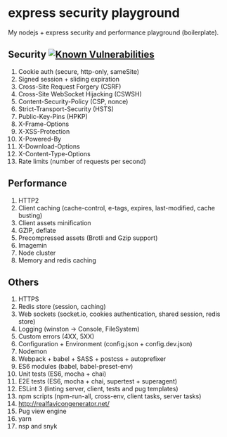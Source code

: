 # express security playground
My nodejs + express security and performance playground (boilerplate).

## Security [![Known Vulnerabilities](https://snyk.io/test/github/mcibique/express-security/badge.svg)](https://snyk.io/test/github/mcibique/express-security)

1. Cookie auth (secure, http-only, sameSite)
1. Signed session + sliding expiration
1. Cross-Site Request Forgery (CSRF)
1. Cross-Site WebSocket Hijacking (CSWSH)
1. Content-Security-Policy (CSP, nonce)
1. Strict-Transport-Security (HSTS)
1. Public-Key-Pins (HPKP)
1. X-Frame-Options
1. X-XSS-Protection
1. X-Powered-By
1. X-Download-Options
1. X-Content-Type-Options
1. Rate limits (number of requests per second)

## Performance

1. HTTP2
1. Client caching (cache-control, e-tags, expires, last-modified, cache busting)
1. Client assets minification
1. GZIP, deflate
1. Precompressed assets (Brotli and Gzip support)
1. Imagemin
1. Node cluster
1. Memory and redis caching

## Others

1. HTTPS
1. Redis store (session, caching)
1. Web sockets (socket.io, cookies authentication, shared session, redis store)
1. Logging (winston -> Console, FileSystem)
1. Custom errors (4XX, 5XX)
1. Configuration + Environment (config.json + config.dev.json)
1. Nodemon
1. Webpack + babel + SASS + postcss + autoprefixer
1. ES6 modules (babel, babel-preset-env)
1. Unit tests (ES6, mocha + chai)
1. E2E tests (ES6, mocha + chai, supertest + superagent)
1. ESLint 3 (linting server, client, tests and pug templates)
1. npm scripts (npm-run-all, cross-env, client tasks, server tasks)
1. http://realfavicongenerator.net/
1. Pug view engine
1. yarn
1. nsp and snyk
